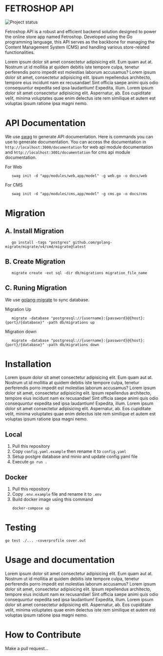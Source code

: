 FETROSHOP API
=================
![Project status](https://img.shields.io/badge/version-1.0.0-green.svg)

Fetroshop API is a robust and efficient backend solution designed to power the online store app named Fetroshop. Developed using the Go programming language, this API serves as the backbone for managing the Content Management System (CMS) and handling various store-related functionalities.

Lorem ipsum dolor sit amet consectetur adipisicing elit. Eum quam aut at. Nostrum ut id mollitia at quidem debitis iste tempore culpa, tenetur perferendis porro impedit est molestias laborum accusamus? Lorem ipsum dolor sit amet, consectetur adipisicing elit. Ipsum repellendus architecto, tempore eius incidunt nam ex recusandae! Sint officia saepe animi quis odio consequuntur expedita sed ipsa laudantium! Expedita, illum. Lorem ipsum dolor sit amet consectetur adipisicing elit. Aspernatur, ab. Eos cupiditate velit, minima voluptates quae enim delectus iste rem similique et autem est voluptas ipsum ratione ipsa magni nemo.

API Documentation
=================
We use [swag](https://github.com/swaggo/swag) to generate API documentation. Here is commands you can use to generate documentation.
You can access the documentation in `http://localhost:3000/documentation` for web api module documentation and `http://localhost:3001/documentation` for cms api module documentation.

For Web
```
   swag init -d "app/modules/web,app/model" -g web.go -o docs/web
```

For CMS
```
   swag init -d "app/modules/cms,app/model" -g cms.go -o docs/cms
```

Migration
=================
## A. Install Migration
```
   go install -tags "postgres" github.com/golang-migrate/migrate/v4/cmd/migrate@latest
```
## B. Create Migration
```
   migrate create -ext sql -dir db/migrations migration_file_name
```
## C. Runing Migration
We use [golang-migrate](https://github.com/golang-migrate/migrate) to sync database.

Migration Up
```
   migrate -database "postgresql://{username}:{password}@{host}:{port}/{database}" -path db/migrations up
```
Migration down
```
   migrate -database "postgresql://{username}:{password}@{host}:{port}/{database}" -path db/migrations down
```

Installation
=================
Lorem ipsum dolor sit amet consectetur adipisicing elit. Eum quam aut at. Nostrum ut id mollitia at quidem debitis iste tempore culpa, tenetur perferendis porro impedit est molestias laborum accusamus? Lorem ipsum dolor sit amet, consectetur adipisicing elit. Ipsum repellendus architecto, tempore eius incidunt nam ex recusandae! Sint officia saepe animi quis odio consequuntur expedita sed ipsa laudantium! Expedita, illum. Lorem ipsum dolor sit amet consectetur adipisicing elit. Aspernatur, ab. Eos cupiditate velit, minima voluptates quae enim delectus iste rem similique et autem est voluptas ipsum ratione ipsa magni nemo.

## Local
1. Pull this repository
2. Copy `config.yaml.example` then rename it to `config.yaml`
3. Setup postgre database and minio and update config.yaml file
4. Execute `go run .`

## Docker
1. Pull this repository
2. Copy `.env.example` file and rename it to `.env`
3. Build docker image using this command
   ```
   docker-compose up
   ```

Testing
=================
```
go test ./... -coverprofile cover.out
```

Usage and documentation
=================
Lorem ipsum dolor sit amet consectetur adipisicing elit. Eum quam aut at. Nostrum ut id mollitia at quidem debitis iste tempore culpa, tenetur perferendis porro impedit est molestias laborum accusamus? Lorem ipsum dolor sit amet, consectetur adipisicing elit. Ipsum repellendus architecto, tempore eius incidunt nam ex recusandae! Sint officia saepe animi quis odio consequuntur expedita sed ipsa laudantium! Expedita, illum. Lorem ipsum dolor sit amet consectetur adipisicing elit. Aspernatur, ab. Eos cupiditate velit, minima voluptates quae enim delectus iste rem similique et autem est voluptas ipsum ratione ipsa magni nemo.

How to Contribute
=================
Make a pull request...